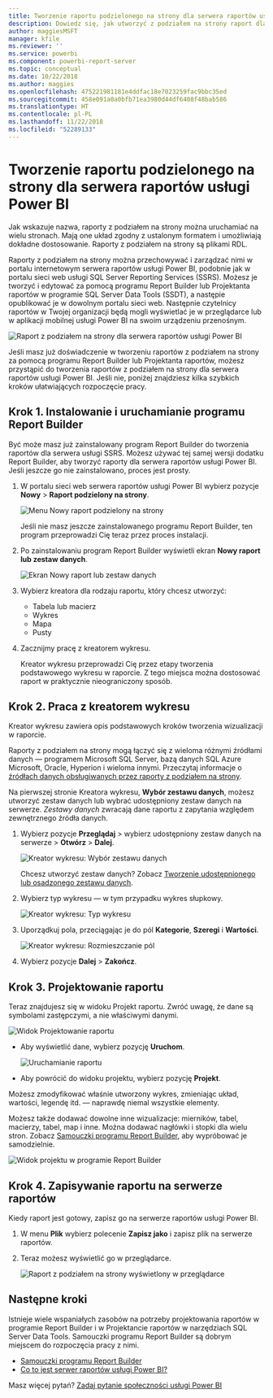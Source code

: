 ```yaml
---
title: Tworzenie raportu podzielonego na strony dla serwera raportów usługi Power BI
description: Dowiedz się, jak utworzyć z podziałem na strony raport dla serwera raportów usługi Power BI w kilku prostych krokach.
author: maggiesMSFT
manager: kfile
ms.reviewer: ''
ms.service: powerbi
ms.component: powerbi-report-server
ms.topic: conceptual
ms.date: 10/22/2018
ms.author: maggies
ms.openlocfilehash: 475221981181e4ddfac18e7023259fac9bbc35ed
ms.sourcegitcommit: 458e091a0a0bfb71ea3980d44df6408f48bab586
ms.translationtype: HT
ms.contentlocale: pl-PL
ms.lasthandoff: 11/22/2018
ms.locfileid: "52289133"
---
```

# <a name="create-a-paginated-report-for-power-bi-report-server"></a>Tworzenie raportu podzielonego na strony dla serwera raportów usługi Power BI
Jak wskazuje nazwa, raporty z podziałem na strony można uruchamiać na wielu stronach. Mają one układ zgodny z ustalonym formatem i umożliwiają dokładne dostosowanie. Raporty z podziałem na strony są plikami RDL.

Raporty z podziałem na strony można przechowywać i zarządzać nimi w portalu internetowym serwera raportów usługi Power BI, podobnie jak w portalu sieci web usługi SQL Server Reporting Services (SSRS). Możesz je tworzyć i edytować za pomocą programu Report Builder lub Projektanta raportów w programie SQL Server Data Tools (SSDT), a następie opublikować je w dowolnym portalu sieci web. Następnie czytelnicy raportów w Twojej organizacji będą mogli wyświetlać je w przeglądarce lub w aplikacji mobilnej usługi Power BI na swoim urządzeniu przenośnym.

![Raport z podziałem na strony dla serwera raportów usługi Power BI](media/quickstart-create-paginated-report/reportserver-paginated-report.png)

Jeśli masz już doświadczenie w tworzeniu raportów z podziałem na strony za pomocą programu Report Builder lub Projektanta raportów, możesz przystąpić do tworzenia raportów z podziałem na strony dla serwera raportów usługi Power BI. Jeśli nie, poniżej znajdziesz kilka szybkich kroków ułatwiających rozpoczęcie pracy.

## <a name="step-1-install-and-start-report-builder"></a>Krok 1. Instalowanie i uruchamianie programu Report Builder
Być może masz już zainstalowany program Report Builder do tworzenia raportów dla serwera usługi SSRS. Możesz używać tej samej wersji dodatku Report Builder, aby tworzyć raporty dla serwera raportów usługi Power BI. Jeśli jeszcze go nie zainstalowano, proces jest prosty.

1. W portalu sieci web serwera raportów usługi Power BI wybierz pozycje **Nowy** > **Raport podzielony na strony**.
   
    ![Menu Nowy raport podzielony na strony](media/quickstart-create-paginated-report/reportserver-new-paginated-report-menu.png)
   
    Jeśli nie masz jeszcze zainstalowanego programu Report Builder, ten program przeprowadzi Cię teraz przez proces instalacji.
2. Po zainstalowaniu program Report Builder wyświetli ekran **Nowy raport lub zestaw danych**.
   
    ![Ekran Nowy raport lub zestaw danych](media/quickstart-create-paginated-report/reportserver-paginated-new-report-screen.png)
3. Wybierz kreatora dla rodzaju raportu, który chcesz utworzyć:
   
   * Tabela lub macierz
   * Wykres
   * Mapa
   * Pusty
4. Zacznijmy pracę z kreatorem wykresu.
   
    Kreator wykresu przeprowadzi Cię przez etapy tworzenia podstawowego wykresu w raporcie. Z tego miejsca można dostosować raport w praktycznie nieograniczony sposób.

## <a name="step-2-go-through-the-chart-wizard"></a>Krok 2. Praca z kreatorem wykresu
Kreator wykresu zawiera opis podstawowych kroków tworzenia wizualizacji w raporcie.

Raporty z podziałem na strony mogą łączyć się z wieloma różnymi źródłami danych — programem Microsoft SQL Server, bazą danych SQL Azure Microsoft, Oracle, Hyperion i wieloma innymi. Przeczytaj informacje o [źródłach danych obsługiwanych przez raporty z podziałem na strony](connect-data-sources.md).

Na pierwszej stronie Kreatora wykresu, **Wybór zestawu danych**, możesz utworzyć zestaw danych lub wybrać udostępniony zestaw danych na serwerze. *Zestawy danych* zwracają dane raportu z zapytania względem zewnętrznego źródła danych.

1. Wybierz pozycje **Przeglądaj** > wybierz udostępniony zestaw danych na serwerze > **Otwórz** > **Dalej**.
   
    ![Kreator wykresu: Wybór zestawu danych](media/quickstart-create-paginated-report/reportserver-paginated-choose-dataset.png)
   
     Chcesz utworzyć zestaw danych? Zobacz [Tworzenie udostępnionego lub osadzonego zestawu danych](https://docs.microsoft.com/sql/reporting-services/report-data/create-a-shared-dataset-or-embedded-dataset-report-builder-and-ssrs).
2. Wybierz typ wykresu — w tym przypadku wykres słupkowy.
   
    ![Kreator wykresu: Typ wykresu](media/quickstart-create-paginated-report/reportserver-paginated-choose-chart-type.png)
3. Uporządkuj pola, przeciągając je do pól **Kategorie**, **Szeregi** i **Wartości**.
   
    ![Kreator wykresu: Rozmieszczanie pól](media/quickstart-create-paginated-report/reportserver-paginated-arrange-fields.png)
4. Wybierz pozycje **Dalej** > **Zakończ**.

## <a name="step-3-design-your-report"></a>Krok 3. Projektowanie raportu
Teraz znajdujesz się w widoku Projekt raportu. Zwróć uwagę, że dane są symbolami zastępczymi, a nie właściwymi danymi.

![Widok Projektowanie raportu](media/quickstart-create-paginated-report/reportserver-paginated-preview-report.png)

* Aby wyświetlić dane, wybierz pozycję **Uruchom**.
  
     ![Uruchamianie raportu](media/quickstart-create-paginated-report/reportserver-paginated-run-report.png)
* Aby powrócić do widoku projektu, wybierz pozycję **Projekt**.

Możesz zmodyfikować właśnie utworzony wykres, zmieniając układ, wartości, legendę itd. — naprawdę niemal wszystkie elementy.

Możesz także dodawać dowolne inne wizualizacje: mierników, tabel, macierzy, tabel, map i inne. Można dodawać nagłówki i stopki dla wielu stron. Zobacz [Samouczki programu Report Builder](https://docs.microsoft.com/sql/reporting-services/report-builder-tutorials), aby wypróbować je samodzielnie.

![Widok projektu w programie Report Builder](media/quickstart-create-paginated-report/reportserver-paginated-finished-design-report.png)

## <a name="step-4-save-your-report-to-the-report-server"></a>Krok 4. Zapisywanie raportu na serwerze raportów
Kiedy raport jest gotowy, zapisz go na serwerze raportów usługi Power BI.

1. W menu **Plik** wybierz polecenie **Zapisz jako** i zapisz plik na serwerze raportów. 
2. Teraz możesz wyświetlić go w przeglądarce.
   
    ![Raport z podziałem na strony wyświetlony w przeglądarce](media/quickstart-create-paginated-report/reportserver-paginated-report.png)

## <a name="next-steps"></a>Następne kroki
Istnieje wiele wspaniałych zasobów na potrzeby projektowania raportów w programie Report Builder i w Projektancie raportów w narzędziach SQL Server Data Tools. Samouczki programu Report Builder są dobrym miejscem do rozpoczęcia pracy z nimi.

* [Samouczki programu Report Builder](https://docs.microsoft.com/sql/reporting-services/report-builder-tutorials)
* [Co to jest serwer raportów usługi Power BI?](get-started.md)  

Masz więcej pytań? [Zadaj pytanie społeczności usługi Power BI](https://community.powerbi.com/)

